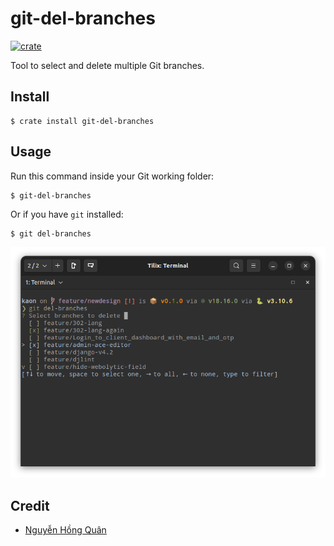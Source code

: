 # git-del-branches

[![crate](https://badgen.net/crates/v/git-del-branches?icon=terminal)](https://crates.io/crates/git-del-branches)

Tool to select and delete multiple Git branches.

## Install

```console
$ crate install git-del-branches
```

## Usage

Run this command inside your Git working folder:

```console
$ git-del-branches
```

Or if you have `git` installed:

```console
$ git del-branches
```

![Screenshot](screenshot.png)

## Credit

- [Nguyễn Hồng Quân](https://quan.hoabinh.vn)
